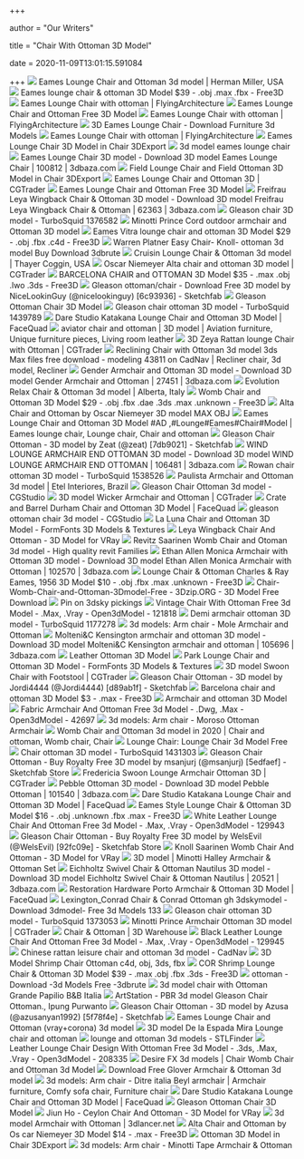 +++
        
author = "Our Writers"
        
title = "Chair With Ottoman 3D Model"
        
date = 2020-11-09T13:01:15.591084
        
+++
[ ![](https://media.designconnected.com/vfs/4901c7a7be36d69edcf0404f85f639b4_1143/1659613263b877ebd7be1a6f49bc66c4.jpg)](https://media.designconnected.com/vfs/4901c7a7be36d69edcf0404f85f639b4_1143/1659613263b877ebd7be1a6f49bc66c4.jpg) Eames Lounge Chair and Ottoman 3d model | Herman Miller, USA
[ ![](https://preview.free3d.com/img/2015/10/1876173496376100837/k1on4wzs-900.jpg)](https://preview.free3d.com/img/2015/10/1876173496376100837/k1on4wzs-900.jpg) Eames lounge chair & ottoman 3D Model $39 - .obj .max .fbx - Free3D
[ ![](https://flyingarchitecture.com/storage/images/642/160_eames_lounge_chair_1.jpg)](https://flyingarchitecture.com/storage/images/642/160_eames_lounge_chair_1.jpg) Eames Lounge Chair with ottoman | FlyingArchitecture
[ ![](https://www.renderhub.com/renderhub/eames-lounge-chair-and-ottoman/eames-lounge-chair-and-ottoman-01.jpg)](https://www.renderhub.com/renderhub/eames-lounge-chair-and-ottoman/eames-lounge-chair-and-ottoman-01.jpg) Eames Lounge Chair and Ottoman Free 3D Model
[ ![](https://flyingarchitecture.com/storage/images/1929/476_Eames_Lounge_chair_ottoman_2.jpg)](https://flyingarchitecture.com/storage/images/1929/476_Eames_Lounge_chair_ottoman_2.jpg) Eames Lounge Chair with ottoman | FlyingArchitecture
[ ![](https://www.3dfurniture.net/media/catalog/product/cache/1/image/2bcdf036ed5a60c5e1f92bca7ee9de9b/e/a/eames_lounge_chair_and_ottoman4_2_1.jpg)](https://www.3dfurniture.net/media/catalog/product/cache/1/image/2bcdf036ed5a60c5e1f92bca7ee9de9b/e/a/eames_lounge_chair_and_ottoman4_2_1.jpg) 3D Eames Lounge Chair - Download Furniture 3d Models
[ ![](https://flyingarchitecture.com/storage/images/643/160_eames_lounge_chair_2.jpg)](https://flyingarchitecture.com/storage/images/643/160_eames_lounge_chair_2.jpg) Eames Lounge Chair with ottoman | FlyingArchitecture
[ ![](https://netrinoimages.s3.eu-west-2.amazonaws.com/2006/09/16/5389/239337/eames_lounge_chair_3d_model_c4d_max_obj_fbx_ma_lwo_3ds_3dm_stl_2503602_o.jpg)](https://netrinoimages.s3.eu-west-2.amazonaws.com/2006/09/16/5389/239337/eames_lounge_chair_3d_model_c4d_max_obj_fbx_ma_lwo_3ds_3dm_stl_2503602_o.jpg) Eames Lounge Chair 3D Model in Chair 3DExport
[ ![](https://static.turbosquid.com/Preview/000245/435/AR/3d-model-eames-lounge-chair_D.jpg)](https://static.turbosquid.com/Preview/000245/435/AR/3d-model-eames-lounge-chair_D.jpg) 3d model eames lounge chair
[ ![](https://static.3dbaza.com/models/100812/53be6bca9cd34ffe8a2c547e.jpg)](https://static.3dbaza.com/models/100812/53be6bca9cd34ffe8a2c547e.jpg) Eames Lounge Chair 3D model - Download 3D model Eames Lounge Chair | 100812  | 3dbaza.com
[ ![](https://netrinoimages.s3.eu-west-2.amazonaws.com/2018/04/25/512168/192365/field_lounge_chair_and_field_ottoman_3d_model_c4d_max_obj_fbx_ma_lwo_3ds_3dm_stl_2037360_o.jpg)](https://netrinoimages.s3.eu-west-2.amazonaws.com/2018/04/25/512168/192365/field_lounge_chair_and_field_ottoman_3d_model_c4d_max_obj_fbx_ma_lwo_3ds_3dm_stl_2037360_o.jpg) Field Lounge Chair and Field Ottoman 3D Model in Chair 3DExport
[ ![](https://img2.cgtrader.com/items/2148162/333aa5ed55/eames-lounge-chair-and-ottoman-3d-model-obj-mtl.jpg)](https://img2.cgtrader.com/items/2148162/333aa5ed55/eames-lounge-chair-and-ottoman-3d-model-obj-mtl.jpg) Eames Lounge Chair and Ottoman 3D | CGTrader
[ ![](https://www.renderhub.com/renderhub/eames-lounge-chair-and-ottoman/eames-lounge-chair-and-ottoman-04.jpg)](https://www.renderhub.com/renderhub/eames-lounge-chair-and-ottoman/eames-lounge-chair-and-ottoman-04.jpg) Eames Lounge Chair and Ottoman Free 3D Model
[ ![](https://static.3dbaza.com/models/62363/7c2afd24d0e64968ace7b258.jpg)](https://static.3dbaza.com/models/62363/7c2afd24d0e64968ace7b258.jpg) Freifrau Leya Wingback Chair & Ottoman 3D model - Download 3D model  Freifrau Leya Wingback Chair & Ottoman | 62363 | 3dbaza.com
[ ![](https://static.turbosquid.com/Preview/2019/02/09__11_21_13/004.jpg6A82EE64-6230-4A84-9B3D-B51B206C9FA0Default.jpg)](https://static.turbosquid.com/Preview/2019/02/09__11_21_13/004.jpg6A82EE64-6230-4A84-9B3D-B51B206C9FA0Default.jpg) Gleason chair 3D model - TurboSquid 1376582
[ ![](https://img-new.cgtrader.com/items/2164825/329c3f65ed/minotti-prince-cord-outdoor-armchair-and-ottoman-3d-model-max-obj.jpg)](https://img-new.cgtrader.com/items/2164825/329c3f65ed/minotti-prince-cord-outdoor-armchair-and-ottoman-3d-model-max-obj.jpg) Minotti Prince Cord outdoor armchair and Ottoman 3D model
[ ![](https://preview.free3d.com/img/2019/04/2162689981154330019/tfp3vplb-900.jpg)](https://preview.free3d.com/img/2019/04/2162689981154330019/tfp3vplb-900.jpg) Eames Vitra lounge chair and ottoman 3D Model $29 - .obj .fbx .c4d - Free3D
[ ![](https://3dbrute.com/wp-content/uploads/2020/02/1431839-59f043efcd4d0.jpg)](https://3dbrute.com/wp-content/uploads/2020/02/1431839-59f043efcd4d0.jpg) Warren Platner Easy Chair- Knoll- ottoman 3d model Buy Download 3dbrute
[ ![](https://media.designconnected.com/vfs/f60563d5d64f50b57f61d216aa479d34_1/9a89eb77bf8804e37356aa85d49fa428.jpg)](https://media.designconnected.com/vfs/f60563d5d64f50b57f61d216aa479d34_1/9a89eb77bf8804e37356aa85d49fa428.jpg) Cruisin Lounge Chair & Ottoman 3d model | Thayer Coggin, USA
[ ![](https://img-new.cgtrader.com/items/913305/7d27b9e418/large/oscar-niemeyer-alta-chair-and-ottoman-3d-model-max-obj-fbx-ma-dae.jpg)](https://img-new.cgtrader.com/items/913305/7d27b9e418/large/oscar-niemeyer-alta-chair-and-ottoman-3d-model-max-obj-fbx-ma-dae.jpg) Oscar Niemeyer Alta chair and ottoman 3D model | CGTrader
[ ![](https://preview.free3d.com/img/2010/01/1868207295674975859/ycta7eq6-900.jpg)](https://preview.free3d.com/img/2010/01/1868207295674975859/ycta7eq6-900.jpg) BARCELONA CHAIR and OTTOMAN 3D Model $35 - .max .obj .lwo .3ds - Free3D
[ ![](https://media.sketchfab.com/models/6c9393683031449cb884445e6751095b/thumbnails/095eadec654249ddb3e91962826f8d4e/9236e1be52274700b9f146733e083dc8.jpeg)](https://media.sketchfab.com/models/6c9393683031449cb884445e6751095b/thumbnails/095eadec654249ddb3e91962826f8d4e/9236e1be52274700b9f146733e083dc8.jpeg) Gleason ottoman/chair - Download Free 3D model by NiceLookinGuy  (@nicelookinguy) [6c93936] - Sketchfab
[ ![](https://www.renderhub.com/jrmodels/gleason-ottoman-chair/gleason-ottoman-chair-01.jpg)](https://www.renderhub.com/jrmodels/gleason-ottoman-chair/gleason-ottoman-chair-01.jpg) Gleason Ottoman Chair 3D Model
[ ![](https://static.turbosquid.com/Preview/2019/08/23__02_04_43/GleasonChairOttoman1.png3035CF42-65D9-48D9-BFD1-7C88A899C791Default.jpg)](https://static.turbosquid.com/Preview/2019/08/23__02_04_43/GleasonChairOttoman1.png3035CF42-65D9-48D9-BFD1-7C88A899C791Default.jpg) Gleason chair ottoman 3D model - TurboSquid 1439789
[ ![](https://cdn.shopify.com/s/files/1/2343/6313/products/Dare_Studio_Katakana_Lounge_Chair_and_Ottoman_1_1200x1200.jpg?v=1571718509)](https://cdn.shopify.com/s/files/1/2343/6313/products/Dare_Studio_Katakana_Lounge_Chair_and_Ottoman_1_1200x1200.jpg?v=1571718509) Dare Studio Katakana Lounge Chair and Ottoman 3D Model | FaceQuad
[ ![](https://i.pinimg.com/originals/ab/f3/82/abf382bcf2c827288ae40b62f84f9c43.jpg)](https://i.pinimg.com/originals/ab/f3/82/abf382bcf2c827288ae40b62f84f9c43.jpg) aviator chair and ottoman | 3D model | Aviation furniture, Unique furniture  pieces, Living room leather
[ ![](https://img1.cgtrader.com/items/2014961/8fde0c497f/zeya-rattan-lounge-chair-with-ottoman-3d-model-max-bip-obj-mtl-fbx-mat.jpg)](https://img1.cgtrader.com/items/2014961/8fde0c497f/zeya-rattan-lounge-chair-with-ottoman-3d-model-max-bip-obj-mtl-fbx-mat.jpg) 3D Zeya Rattan lounge Chair with Ottoman | CGTrader
[ ![](https://i.pinimg.com/736x/2f/7c/74/2f7c7427e37b8e1ecf5ac50a9ad4de45.jpg)](https://i.pinimg.com/736x/2f/7c/74/2f7c7427e37b8e1ecf5ac50a9ad4de45.jpg) Reclining Chair with Ottoman 3d model 3ds Max files free download - modeling  43811 on CadNav | Recliner chair, 3d model, Recliner
[ ![](https://static.3dbaza.com/models/27451/0f07ef81ab6c48649b342fb8.jpg)](https://static.3dbaza.com/models/27451/0f07ef81ab6c48649b342fb8.jpg) Gender Armchair and Ottoman 3D model - Download 3D model Gender Armchair  and Ottoman | 27451 | 3dbaza.com
[ ![](https://media.designconnected.com/vfs/b3bf2ee94a7e330d02e5d568e3e7a5bc_1/505b28fd34731860a73794d668be8751.jpg)](https://media.designconnected.com/vfs/b3bf2ee94a7e330d02e5d568e3e7a5bc_1/505b28fd34731860a73794d668be8751.jpg) Evolution Relax Chair & Ottoman 3d model | Alberta, Italy
[ ![](https://preview.free3d.com/img/2019/12/2279669563891124080/sda5wjmy-900.jpg)](https://preview.free3d.com/img/2019/12/2279669563891124080/sda5wjmy-900.jpg) Womb Chair and Ottoman 3D Model $29 - .obj .fbx .dae .3ds .max .unknown -  Free3D
[ ![](https://img1.cgtrader.com/items/959117/9402a268fd/alta-chair-and-ottoman-by-oscar-niemeyer-3d-model-max-obj.jpg)](https://img1.cgtrader.com/items/959117/9402a268fd/alta-chair-and-ottoman-by-oscar-niemeyer-3d-model-max-obj.jpg) Alta Chair and Ottoman by Oscar Niemeyer 3D model MAX OBJ
[ ![](https://i.pinimg.com/originals/11/aa/30/11aa307054441088e896e37414938275.jpg)](https://i.pinimg.com/originals/11/aa/30/11aa307054441088e896e37414938275.jpg) Eames Lounge Chair and Ottoman 3D Model #AD ,#Lounge#Eames#Chair#Model |  Eames lounge chair, Lounge chair, Chair and ottoman
[ ![](https://media.sketchfab.com/models/7db902154da9471f9ff1bc04a57d067d/thumbnails/5ff009cf38ba4754baed424b3657125b/e198782a99bd47cda1b06bed319c6193.jpeg)](https://media.sketchfab.com/models/7db902154da9471f9ff1bc04a57d067d/thumbnails/5ff009cf38ba4754baed424b3657125b/e198782a99bd47cda1b06bed319c6193.jpeg) Gleason Chair Ottoman - 3D model by Zeat (@zeat) [7db9021] - Sketchfab
[ ![](https://static.3dbaza.com/models/106481/18c5bc63773047a687935c0b.jpg)](https://static.3dbaza.com/models/106481/18c5bc63773047a687935c0b.jpg) WIND LOUNGE ARMCHAIR END OTTOMAN 3D model - Download 3D model WIND LOUNGE  ARMCHAIR END OTTOMAN | 106481 | 3dbaza.com
[ ![](https://static.turbosquid.com/Preview/2020/04/08__11_52_39/01.jpgB87192C6-0D33-43F9-89AC-173D8917F53ELarge.jpg)](https://static.turbosquid.com/Preview/2020/04/08__11_52_39/01.jpgB87192C6-0D33-43F9-89AC-173D8917F53ELarge.jpg) Rowan chair ottoman 3D model - TurboSquid 1538526
[ ![](https://media.designconnected.com/vfs/60ed781cf2d7bb58350e18852f008bc0_1196/a79c5f58a66d655edc5adc4b54831bb6.jpg)](https://media.designconnected.com/vfs/60ed781cf2d7bb58350e18852f008bc0_1196/a79c5f58a66d655edc5adc4b54831bb6.jpg) Paulista Armchair and Ottoman 3d model | Etel Interiores, Brazil
[ ![](https://www.cgstudio.com/imgd/l/77/5c6c24e5700ae0f3168b4567/7249-gleason-chair-ottoman.png)](https://www.cgstudio.com/imgd/l/77/5c6c24e5700ae0f3168b4567/7249-gleason-chair-ottoman.png) Gleason Chair Ottoman 3d model - CGStudio
[ ![](https://img1.cgtrader.com/items/120382/2203c360e8/wicker-armchair-and-ottoman-3d-model-max-obj-3ds-fbx.jpg)](https://img1.cgtrader.com/items/120382/2203c360e8/wicker-armchair-and-ottoman-3d-model-max-obj-3ds-fbx.jpg) 3D model Wicker Armchair and Ottoman | CGTrader
[ ![](https://cdn.shopify.com/s/files/1/2343/6313/products/Crate_and_Barrel_Durham_Chair_and_Ottoman_1_1200x1200.jpg?v=1571718509)](https://cdn.shopify.com/s/files/1/2343/6313/products/Crate_and_Barrel_Durham_Chair_and_Ottoman_1_1200x1200.jpg?v=1571718509) Crate and Barrel Durham Chair and Ottoman 3D Model | FaceQuad
[ ![](https://www.cgstudio.com/imgd/l/62/5c6cdebb700ae07b218b4567/5850-gleason-ottoman-chair.jpg)](https://www.cgstudio.com/imgd/l/62/5c6cdebb700ae07b218b4567/5850-gleason-ottoman-chair.jpg) gleason ottoman chair 3d model - CGStudio
[ ![](https://www.formfonts.com/files/1/13051/luna-arm-chair-and-ottoman-kenneth-cobonpue-rattan_FF_Model_ID13051_1_La_Luna_Chair_FMH_4116.jpg)](https://www.formfonts.com/files/1/13051/luna-arm-chair-and-ottoman-kenneth-cobonpue-rattan_FF_Model_ID13051_1_La_Luna_Chair_FMH_4116.jpg) La Luna Chair and Ottoman 3D Model - FormFonts 3D Models & Textures
[ ![](https://cgmood.com/storage/previews/05-2020/21261/21261-46619.jpg)](https://cgmood.com/storage/previews/05-2020/21261/21261-46619.jpg) Leya Wingback Chair And Ottoman - 3D Model for VRay
[ ![](https://www.revitz.com/media/catalog/product/cache/1/image/2bcdf036ed5a60c5e1f92bca7ee9de9b/s/a/saarinen_womb_chair_and_ottoman3.jpg)](https://www.revitz.com/media/catalog/product/cache/1/image/2bcdf036ed5a60c5e1f92bca7ee9de9b/s/a/saarinen_womb_chair_and_ottoman3.jpg) Revitz Saarinen Womb Chair and Otoman 3d model - High quality revit Families
[ ![](https://static.3dbaza.com/models/102570/dfa6b8bcd4a34e20a65474be.jpg)](https://static.3dbaza.com/models/102570/dfa6b8bcd4a34e20a65474be.jpg) Ethan Allen Monica Armchair with Ottoman 3D model - Download 3D model Ethan  Allen Monica Armchair with Ottoman | 102570 | 3dbaza.com
[ ![](https://preview.free3d.com/img/2018/12/2145028169269250034/adbrygvh-900.jpg)](https://preview.free3d.com/img/2018/12/2145028169269250034/adbrygvh-900.jpg) Lounge Chair & Ottoman Charles & Ray Eames, 1956 3D Model $10 - .obj .fbx  .max .unknown - Free3D
[ ![](https://3dzip.org/wp-content/uploads/2018/08/Chair-Womb-Chair-and-Ottoman-3Dmodel-Free.jpg)](https://3dzip.org/wp-content/uploads/2018/08/Chair-Womb-Chair-and-Ottoman-3Dmodel-Free.jpg) Chair-Womb-Chair-and-Ottoman-3Dmodel-Free - 3Dzip.ORG - 3D Model Free  Download
[ ![](https://i.pinimg.com/736x/e4/b5/05/e4b50554a40986d925befb89a2f06ba9.jpg)](https://i.pinimg.com/736x/e4/b5/05/e4b50554a40986d925befb89a2f06ba9.jpg) Pin on 3dsky pickings
[ ![](https://open3dmodel.com/wp-content/uploads/2019/09/Vintage-chair-with-ottoman-3D-Model.jpg)](https://open3dmodel.com/wp-content/uploads/2019/09/Vintage-chair-with-ottoman-3D-Model.jpg) Vintage Chair With Ottoman Free 3d Model - .Max, .Vray - Open3dModel -  121818
[ ![](https://static.turbosquid.com/Preview/001177/278/73/demi-armchair-ottoman-3D-model_600.jpg)](https://static.turbosquid.com/Preview/001177/278/73/demi-armchair-ottoman-3D-model_600.jpg) Demi armchair ottoman 3D model - TurboSquid 1177278
[ ![](https://b4.3ddd.ru/media/cache/tuk_model_custom_filter_en/model_images/0000/0000/2669/2669476.5e1a27ed874c3.jpeg)](https://b4.3ddd.ru/media/cache/tuk_model_custom_filter_en/model_images/0000/0000/2669/2669476.5e1a27ed874c3.jpeg) 3d models: Arm chair - Mole Armchair and Ottoman
[ ![](https://static.3dbaza.com/models/105696/4e447d1d103b445db6d29c96.jpg)](https://static.3dbaza.com/models/105696/4e447d1d103b445db6d29c96.jpg) Molteni&C Kensington armchair and ottoman 3D model - Download 3D model  Molteni&C Kensington armchair and ottoman | 105696 | 3dbaza.com
[ ![](https://www.renderhub.com/jophrod/ottoman/ottoman-01.jpg)](https://www.renderhub.com/jophrod/ottoman/ottoman-01.jpg) Leather Ottoman 3D Model
[ ![](https://www.formfonts.com/files/1/16577/park-lounge-chair-and-ottoman_FF_Model_ID16577_1_Park_Lounge_Chair_01.jpg)](https://www.formfonts.com/files/1/16577/park-lounge-chair-and-ottoman_FF_Model_ID16577_1_Park_Lounge_Chair_01.jpg) Park Lounge Chair and Ottoman 3D Model - FormFonts 3D Models & Textures
[ ![](https://img-new.cgtrader.com/items/2150028/4ae6c76cfb/swoon-chair-with-footstool-3d-model-max-obj-fbx.jpg)](https://img-new.cgtrader.com/items/2150028/4ae6c76cfb/swoon-chair-with-footstool-3d-model-max-obj-fbx.jpg) 3D model Swoon Chair with Footstool | CGTrader
[ ![](https://media.sketchfab.com/models/d89ab1fc5c0a418c839213fdcd56fb50/thumbnails/0eea49e5e8c444a1b37d720f827450b1/401afb608319453ea383477dd53d031b.jpeg)](https://media.sketchfab.com/models/d89ab1fc5c0a418c839213fdcd56fb50/thumbnails/0eea49e5e8c444a1b37d720f827450b1/401afb608319453ea383477dd53d031b.jpeg) Gleason Chair Ottoman - 3D model by Jordi4444 (@Jordi4444) [d89ab1f] -  Sketchfab
[ ![](https://preview.free3d.com/img-dev/2008/08/1761822643532596920/lh9am3eo-900.jpg)](https://preview.free3d.com/img-dev/2008/08/1761822643532596920/lh9am3eo-900.jpg) Barcelona chair and ottoman 3D Model $3 - .max - Free3D
[ ![](https://d1a9v60rjx2a4v.cloudfront.net/2013/10/03/02_55_09_304_067_1_1.jpg)](https://d1a9v60rjx2a4v.cloudfront.net/2013/10/03/02_55_09_304_067_1_1.jpg) Armchair and ottoman 3D Model
[ ![](https://open3dmodel.com/wp-content/uploads/2019/04/20190419_5cb9d73f5e291.jpg)](https://open3dmodel.com/wp-content/uploads/2019/04/20190419_5cb9d73f5e291.jpg) Fabric Armchair And Ottoman Free 3d Model - .Dwg, .Max - Open3dModel - 42697
[ ![](https://b.3ddd.ru/media/cache/tuk_model_custom_filter_en/model_images/0000/0000/2794/2794053.5e93233996cc3.jpeg)](https://b.3ddd.ru/media/cache/tuk_model_custom_filter_en/model_images/0000/0000/2794/2794053.5e93233996cc3.jpeg) 3d models: Arm chair - Moroso Ottoman Armchair
[ ![](https://i.pinimg.com/originals/df/b3/09/dfb30945c2ad241490af81c45dc74ce3.jpg)](https://i.pinimg.com/originals/df/b3/09/dfb30945c2ad241490af81c45dc74ce3.jpg) Womb Chair and Ottoman 3d model in 2020 | Chair and ottoman, Womb chair,  Chair
[ ![](https://img2.cgtrader.com/items/668812/dc24a17314/field-lounge-chair-by-blu-dot-3d-model-max-bip-obj-mtl.jpg)](https://img2.cgtrader.com/items/668812/dc24a17314/field-lounge-chair-by-blu-dot-3d-model-max-bip-obj-mtl.jpg) Lounge Chair: Lounge Chair 3d Model Free
[ ![](https://static.turbosquid.com/Preview/2019/07/30__01_33_17/ottaman_01.png572C71C5-AD18-427F-9494-CA47F2366CFDLarge.jpg)](https://static.turbosquid.com/Preview/2019/07/30__01_33_17/ottaman_01.png572C71C5-AD18-427F-9494-CA47F2366CFDLarge.jpg) Chair ottoman 3D model - TurboSquid 1431303
[ ![](https://media.sketchfab.com/models/5edfaef565984da68122a48a399acfd2/thumbnails/f89be76da2a04472b97ae512a363d820/ed4d3ea30b5e4f55bc615745e5717720.jpeg)](https://media.sketchfab.com/models/5edfaef565984da68122a48a399acfd2/thumbnails/f89be76da2a04472b97ae512a363d820/ed4d3ea30b5e4f55bc615745e5717720.jpeg) Gleason Chair Ottoman - Buy Royalty Free 3D model by msanjurj (@msanjurj)  [5edfaef] - Sketchfab Store
[ ![](https://img-new.cgtrader.com/items/2329334/330601bc02/fredericia-swoon-lounge-armchair-ottoman-3d-model-max-obj-fbx.jpg)](https://img-new.cgtrader.com/items/2329334/330601bc02/fredericia-swoon-lounge-armchair-ottoman-3d-model-max-obj-fbx.jpg) Fredericia Swoon Lounge Armchair Ottoman 3D | CGTrader
[ ![](https://static.3dbaza.com/models/101540/75c2e177c07446f58907d8fb.jpg)](https://static.3dbaza.com/models/101540/75c2e177c07446f58907d8fb.jpg) Pebble Ottoman 3D model - Download 3D model Pebble Ottoman | 101540 |  3dbaza.com
[ ![](http://cdn.shopify.com/s/files/1/2343/6313/products/Dare_Studio_Katakana_Lounge_Chair_and_Ottoman_2_1024x1024.jpg?v=1571718509)](http://cdn.shopify.com/s/files/1/2343/6313/products/Dare_Studio_Katakana_Lounge_Chair_and_Ottoman_2_1024x1024.jpg?v=1571718509) Dare Studio Katakana Lounge Chair and Ottoman 3D Model | FaceQuad
[ ![](https://preview.free3d.com/img/2018/12/2154258866777359372/z2q78xcp-900.jpg)](https://preview.free3d.com/img/2018/12/2154258866777359372/z2q78xcp-900.jpg) Eames Style Lounge Chair & Ottoman 3D Model $16 - .obj .unknown .fbx .max -  Free3D
[ ![](https://open3dmodel.com/wp-content/uploads/2019/09/White-leather-lounge-chair-and-ottoman-3D-Model.jpg)](https://open3dmodel.com/wp-content/uploads/2019/09/White-leather-lounge-chair-and-ottoman-3D-Model.jpg) White Leather Lounge Chair And Ottoman Free 3d Model - .Max, .Vray -  Open3dModel - 129943
[ ![](https://media.sketchfab.com/models/92fc09eb5aab476e81d9aa109a3d7256/thumbnails/2ca9d9bd88da4db2bc5f4f2c8be23aa8/dd87fb39b6214449a6704d8dcb40c7b8.jpeg)](https://media.sketchfab.com/models/92fc09eb5aab476e81d9aa109a3d7256/thumbnails/2ca9d9bd88da4db2bc5f4f2c8be23aa8/dd87fb39b6214449a6704d8dcb40c7b8.jpeg) Gleason Chair Ottoman - Buy Royalty Free 3D model by WelsEvil (@WelsEvil)  [92fc09e] - Sketchfab Store
[ ![](https://cgmood.com/storage/previews/12-2019/11381/11381.jpeg)](https://cgmood.com/storage/previews/12-2019/11381/11381.jpeg) Knoll Saarinen Womb Chair And Ottoman - 3D Model for VRay
[ ![](https://3d-garage.net/uploads/posts/2019-12/1575295296_minotti-halley-armchair-ottoman-set-3d-model-1.jpeg)](https://3d-garage.net/uploads/posts/2019-12/1575295296_minotti-halley-armchair-ottoman-set-3d-model-1.jpeg) 3D model | Minotti Halley Armchair & Ottoman Set
[ ![](https://static.3dbaza.com/models/20521/7ed3d50bf06b4ddc8a241850.jpg)](https://static.3dbaza.com/models/20521/7ed3d50bf06b4ddc8a241850.jpg) Eichholtz Swivel Chair & Ottoman Nautilus 3D model - Download 3D model  Eichholtz Swivel Chair & Ottoman Nautilus | 20521 | 3dbaza.com
[ ![](https://cdn.shopify.com/s/files/1/2343/6313/products/rh-porto-armchair-and-ottoman-01_1200x1200.jpg?v=1571718524)](https://cdn.shopify.com/s/files/1/2343/6313/products/rh-porto-armchair-and-ottoman-01_1200x1200.jpg?v=1571718524) Restoration Hardware Porto Armchair & Ottoman 3D Model | FaceQuad
[ ![](https://shop.3dskymodel.com/wp-content/uploads/2019/02/311112.55a426c06ff17.jpg)](https://shop.3dskymodel.com/wp-content/uploads/2019/02/311112.55a426c06ff17.jpg) Lexington_Conrad Chair & Conrad Ottoman gh 3dskymodel -Download 3dmodel-  Free 3d Models 133
[ ![](https://static.turbosquid.com/Preview/2019/02/08__07_38_28/p4.jpgE4F3E084-CB94-4ADB-B0E8-C351D768EDC3Default.jpg)](https://static.turbosquid.com/Preview/2019/02/08__07_38_28/p4.jpgE4F3E084-CB94-4ADB-B0E8-C351D768EDC3Default.jpg) Gleason chair ottoman 3D model - TurboSquid 1373053
[ ![](https://img-new.cgtrader.com/items/2062896/8a2a4656f9/minotti-prince-armchair-ottoman-3d-model-max--obj-mtl.jpg)](https://img-new.cgtrader.com/items/2062896/8a2a4656f9/minotti-prince-armchair-ottoman-3d-model-max--obj-mtl.jpg) Minotti Prince Armchair Ottoman 3D model | CGTrader
[ ![](https://3dwarehouse.sketchup.com/warehouse/v1.0/publiccontent/71e7a504-37f7-4d85-ab08-ac2a70685297)](https://3dwarehouse.sketchup.com/warehouse/v1.0/publiccontent/71e7a504-37f7-4d85-ab08-ac2a70685297) Chair & Ottoman | 3D Warehouse
[ ![](https://open3dmodel.com/wp-content/uploads/2019/09/Black-leather-lounge-chair-and-ottoman-3D-Model.jpg)](https://open3dmodel.com/wp-content/uploads/2019/09/Black-leather-lounge-chair-and-ottoman-3D-Model.jpg) Black Leather Lounge Chair And Ottoman Free 3d Model - .Max, .Vray -  Open3dModel - 129945
[ ![](https://img.cadnav.com/allimg/131118/1-13111R004454O.jpg)](https://img.cadnav.com/allimg/131118/1-13111R004454O.jpg) Chinese rattan leisure chair and ottoman 3d model - CadNav
[ ![](https://i.pinimg.com/originals/f5/3c/09/f53c0971569a4c6db103f8f38ccb7dde.jpg)](https://i.pinimg.com/originals/f5/3c/09/f53c0971569a4c6db103f8f38ccb7dde.jpg) 3D Model Shrimp Chair Ottoman c4d, obj, 3ds, fbx
[ ![](https://preview.free3d.com/img/2013/01/2174845535771428431/pu5g7z02-900.jpg)](https://preview.free3d.com/img/2013/01/2174845535771428431/pu5g7z02-900.jpg) COR Shrimp Lounge Chair & Ottoman 3D Model $39 - .max .obj .fbx .3ds -  Free3D
[ ![](https://image.3dbrute.com/wp-content/uploads/2018/07/100093.537f01264fb07.jpg)](https://image.3dbrute.com/wp-content/uploads/2018/07/100093.537f01264fb07.jpg) ottoman - Download -3d Models Free -3dbrute
[ ![](http://www.3dklad.com/uploads/cache/data/catalog/1404946241_grande_papilio1-3000x2000.jpg)](http://www.3dklad.com/uploads/cache/data/catalog/1404946241_grande_papilio1-3000x2000.jpg) 3d model chair with Ottoman Grande Papilio B&B Italia
[ ![](https://cdnb.artstation.com/p/assets/marmosets/images/016/326/959/large/ipung-purwanto-mview-image20190304-23143-yy0dig.jpg?1551750988)](https://cdnb.artstation.com/p/assets/marmosets/images/016/326/959/large/ipung-purwanto-mview-image20190304-23143-yy0dig.jpg?1551750988) ArtStation - PBR 3d model Gleason Chair Ottoman., Ipung Purwanto
[ ![](https://media.sketchfab.com/models/5f78f4effa0f43419d67f6b892c12ac3/thumbnails/e0770b2339184871aec68cb62a237706/0aaa62efbc97450e9cb45b6fb4079555.jpeg)](https://media.sketchfab.com/models/5f78f4effa0f43419d67f6b892c12ac3/thumbnails/e0770b2339184871aec68cb62a237706/0aaa62efbc97450e9cb45b6fb4079555.jpeg) Gleason Chair Ottoman - 3D model by Azusa (@azusanyan1992) [5f78f4e] -  Sketchfab
[ ![](https://images.3dmdb.com/3693541_preview.jpg)](https://images.3dmdb.com/3693541_preview.jpg) Eames Lounge Chair and Ottoman (vray+corona) 3d model
[ ![](https://img-new.cgtrader.com/items/1956634/e9451a8d69/de-la-espada-mira-lounge-chair-and-ottoman-3d-model-max-obj-mtl.jpg)](https://img-new.cgtrader.com/items/1956634/e9451a8d69/de-la-espada-mira-lounge-chair-and-ottoman-3d-model-max-obj-mtl.jpg) 3D model De la Espada Mira Lounge chair and ottoman
[ ![](https://storage.googleapis.com/stlfinder/88/yolanda-lounge-chair-and-ottoman-3d-model-DmvDOefY_200.jpg)](https://storage.googleapis.com/stlfinder/88/yolanda-lounge-chair-and-ottoman-3d-model-DmvDOefY_200.jpg) lounge and ottoman 3d models - STLFinder
[ ![](https://open3dmodel.com/wp-content/uploads/2019/10/Lounge-Chair-and-Ottoman-3D-Model.jpg)](https://open3dmodel.com/wp-content/uploads/2019/10/Lounge-Chair-and-Ottoman-3D-Model.jpg) Leather Lounge Chair Design With Ottoman Free 3d Model - .3ds, .Max, .Vray  - Open3dModel - 208335
[ ![](https://www.desirefx.me/wp-content/uploads/2018/03/Chair-Womb-Chair-and-Ottoman-3d-Model.jpg)](https://www.desirefx.me/wp-content/uploads/2018/03/Chair-Womb-Chair-and-Ottoman-3d-Model.jpg) Desire FX 3d models | Chair Womb Chair and Ottoman 3d Model
[ ![](http://downloadtexture.com/assets/images/resources/557/medium/df75e8c18036160c9e99c46c13e8bcfae5e7daf7.jpg)](http://downloadtexture.com/assets/images/resources/557/medium/df75e8c18036160c9e99c46c13e8bcfae5e7daf7.jpg) Download Free Glover Armchair & Ottoman 3d model
[ ![](https://i.pinimg.com/736x/93/38/7e/93387ec75a4cf03e5df0e390f81ed55e.jpg)](https://i.pinimg.com/736x/93/38/7e/93387ec75a4cf03e5df0e390f81ed55e.jpg) 3d models: Arm chair - Ditre italia Beyl armchair | Armchair furniture,  Comfy sofa chair, Furniture chair
[ ![](https://cdn.shopify.com/s/files/1/2343/6313/products/Dare_Studio_Katakana_Lounge_Chair_and_Ottoman_11_1024x1024.jpg?v=1571718509)](https://cdn.shopify.com/s/files/1/2343/6313/products/Dare_Studio_Katakana_Lounge_Chair_and_Ottoman_11_1024x1024.jpg?v=1571718509) Dare Studio Katakana Lounge Chair and Ottoman 3D Model | FaceQuad
[ ![](https://www.renderhub.com/samhdz/gleason-ottoman-chair/gleason-ottoman-chair-01.jpg)](https://www.renderhub.com/samhdz/gleason-ottoman-chair/gleason-ottoman-chair-01.jpg) Gleason Ottoman Chair 3D Model
[ ![](https://cgmood.com/storage/previews/07-2020/24849/24849-54804.jpg)](https://cgmood.com/storage/previews/07-2020/24849/24849-54804.jpg) Jiun Ho - Ceylon Chair And Ottoman - 3D Model for VRay
[ ![](https://3dlancer.net/upload/modelimages/394/44394/3D-model-armchair-with-ottoman-124088-xxl.jpg)](https://3dlancer.net/upload/modelimages/394/44394/3D-model-armchair-with-ottoman-124088-xxl.jpg) 3d model Armchair with Ottoman |  3dlancer.net
[ ![](https://preview.free3d.com/img/2018/08/2146743573763065260/uutpfl5z-900.jpg)](https://preview.free3d.com/img/2018/08/2146743573763065260/uutpfl5z-900.jpg) Alta Chair and Ottoman by Os car Niemeyer 3D Model $14 - .max - Free3D
[ ![](https://netrinoimages.s3.eu-west-2.amazonaws.com/2020/05/26/722795/295089/ottoman_3d_model_c4d_max_obj_fbx_ma_lwo_3ds_3dm_stl_3086652_o.png)](https://netrinoimages.s3.eu-west-2.amazonaws.com/2020/05/26/722795/295089/ottoman_3d_model_c4d_max_obj_fbx_ma_lwo_3ds_3dm_stl_3086652_o.png) Ottoman 3D Model in Chair 3DExport
[ ![](https://b4.3ddd.ru/media/cache/tuk_model_custom_filter_en/model_images/0000/0000/2629/2629548.5de732e3aa290.jpeg)](https://b4.3ddd.ru/media/cache/tuk_model_custom_filter_en/model_images/0000/0000/2629/2629548.5de732e3aa290.jpeg) 3d models: Arm chair - Minotti Tape Armchair & Ottoman
